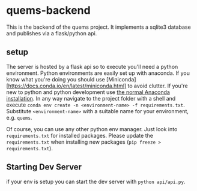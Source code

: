 # quems-backend
This is the backend of the quems project. It implements a sqlite3 database and publishes via a flask/python api.

## setup
The server is hosted by a flask api so to execute you'll need a python environment.
Python environments are easily set up with anaconda. If you know what you're doing
you should use [Miniconda][https://docs.conda.io/en/latest/miniconda.html] to avoid clutter. If you're
new to python and python development use [the normal Anaconda installation](https://docs.conda.io/projects/conda/en/latest/user-guide/install/).
In any way navigate to the project folder with a shell and execute `conda env create -n <environment-name> -f requirements.txt`.
Substitute `<environment-name>` with a suitable name for your environment, e.g. `quems`.

Of course, you can use any other python env manager. Just look into `requirements.txt` for installed packages.
Please update the `requirements.txt` when installing new packages (`pip freeze > requirements.txt`).

## Starting Dev Server
if your env is setup you can start the dev server with `python api/api.py`.